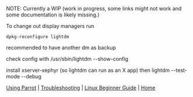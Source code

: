 
&nbsp;

&nbsp;

&nbsp;

NOTE: Currently a WIP (work in progress, some links might not work and some documentation is likely missing.)


To change out display managers run

```text
dpkg-reconfigure lightdm
```
recommended to have another dm as backup

check config with /usr/sbin/lightdm --show-config

install 
xserver-xephyr
(so lightdm can run as an X app) then
lightdm --test-mode --debug



[Using Parrot](https://www.parrotsec.org/docs/info/start/) | [Troubleshooting](https://www.parrotsec.org/docs/trbl/start/) | [Linux Beginner Guide](https://www.parrotsec.org/docs/library/lbg-basics/) | [Home](https://www.parrotsec.org/docs/) 